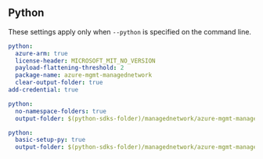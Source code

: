 ## Python

These settings apply only when `--python` is specified on the command line.

``` yaml $(python)
python:
  azure-arm: true
  license-header: MICROSOFT_MIT_NO_VERSION
  payload-flattening-threshold: 2
  package-name: azure-mgmt-managednetwork
  clear-output-folder: true
add-credential: true
```

``` yaml $(python) && $(python-mode) == 'update'
python:
  no-namespace-folders: true
  output-folder: $(python-sdks-folder)/managednetwork/azure-mgmt-managednetwork/azure/mgmt/managednetwork
```
``` yaml $(python) && $(python-mode) == 'create'
python:
  basic-setup-py: true
  output-folder: $(python-sdks-folder)/managednetwork/azure-mgmt-managednetwork
```
